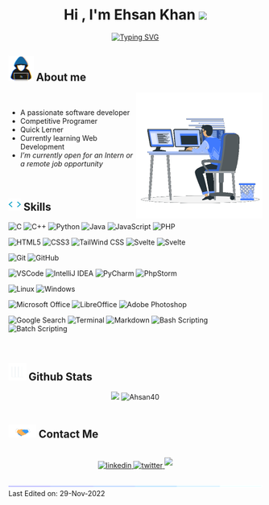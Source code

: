 <h1 align="center"><b>Hi , I'm Ehsan Khan </b><img src="https://media.giphy.com/media/hvRJCLFzcasrR4ia7z/giphy.gif" width="35"></h1>

<p align="center">
  <a href="https://git.io/typing-svg"><img src="https://readme-typing-svg.demolab.com?font=Fira+Code&pause=1000&width=435&lines=Assalamu+Alaikum+Warahmatullah...%E2%9D%A4" alt="Typing SVG" />
  </a>
</p>


## <picture><img src = "img/about_me.gif" width = 50px></picture>  **About me**

<picture> <img align="right" src="img/Right_Side.gif" width = 250px></picture>
<br>

- A passionate software developer
- Competitive Programer 
- Quick Lerner <!--[link](https://ehsan.pages.dev)-->
- Currently learning Web Development
- _I’m currently open for an Intern or a remote job opportunity_ <!--, this is [my resume](https://read.cv)-->

<br>

## <img src="img/code.gif" width ="25"><b> Skills</b>

<p align="center">

![C](https://img.shields.io/badge/-C%20-%232370ED.svg?style=flat&logo=c&logoColor=white)
![C++](https://img.shields.io/badge/C++%20-%2300599C.svg?style=flat&logo=c%2B%2B&logoColor=white)
![Python](https://img.shields.io/badge/Python%20-%2314354C.svg?style=flat&logo=python&logoColor=white)
![Java](https://img.shields.io/badge/Java%20-F22F46.svg?style=flat&logo=java&logoColor=white)
![JavaScript](https://img.shields.io/badge/JavaScript%20-%23F7DF1E.svg?style=flat&logo=javascript&logoColor=black)
![PHP](https://img.shields.io/badge/PHP%20-777BB4?style=flat&logo=PHP&logoColor=black)

![HTML5](https://img.shields.io/badge/HTML5%20-%23E34F26.svg?style=flat&logo=html5&logoColor=white)
![CSS3](https://img.shields.io/badge/CSS%20-%231572B6.svg?style=flat&logo=css3&logoColor=white)
![TailWind CSS](https://img.shields.io/badge/TailWind%20CSS%20-%2306B6D6.svg?style=flat&logo=tailwindcss&logoColor=white)
![Svelte](https://img.shields.io/badge/Svelte%20-%23FF3E00.svg?style=flat&logo=svelte&logoColor=white)
![Svelte](https://img.shields.io/badge/Django%20-%23092E20.svg?style=flat&logo=django&logoColor=white)

![Git](https://img.shields.io/badge/Git-%23F05033.svg?style=flat&logo=git&logoColor=white)
![GitHub](https://img.shields.io/badge/Github-%23121011.svg?style=flat&logo=github&logoColor=white)

![VSCode](https://img.shields.io/badge/VSCode-0078d7.svg?style=flat&logo=visual-studio-code&logoColor=white)
![IntelliJ IDEA](https://img.shields.io/badge/IntelliJ%20IDEA-1B6AC6?style=flat&logo=intellijidea&logoColor=black)
![PyCharm](https://img.shields.io/badge/PyCharm-FFFC00?style=flat&logo=pycharm&logoColor=black)
![PhpStorm](https://img.shields.io/badge/PhpStorm-A100FF?style=flat&logo=PhpStorm&logoColor=black)

![Linux](https://img.shields.io/badge/Linux-FCC624?style=flat&logo=linux&logoColor=black)
![Windows](https://img.shields.io/badge/Windows-0078D4?style=flat&logo=windows11&logoColor=black)

![Microsoft Office](https://img.shields.io/badge/Microsoft%20Office-D83B01?style=flat&logo=microsoftoffice&logoColor=black)
![LibreOffice](https://img.shields.io/badge/LibreOffice-18A303?style=flat&logo=libreoffice&logoColor=black)
![Adobe Photoshop](https://img.shields.io/badge/Photoshop-31A8FF?style=flat&logo=AdobePhotoshop&logoColor=black)

![Google Search](https://img.shields.io/badge/Google%20Search-%234285F4.svg?style=flat&logo=google&logoColor=white)
![Terminal](https://img.shields.io/badge/Terminal-%23241F31.svg?style=flat&logo=gnometerminal&logoColor=white)
![Markdown](https://img.shields.io/badge/Markdown-%23000000.svg?style=flat&logo=markdown&logoColor=white)
![Bash Scripting](https://img.shields.io/badge/Bash%20Scripting-%234EAA25.svg?style=flat&logo=gnubash&logoColor=white)
![Batch Scripting](https://img.shields.io/badge/Batch%20Scripting-%234D4D4D.svg?style=flat&logo=windowsterminal&logoColor=white)

</p>
<br>

## <img src="img/Stats.gif" width="35"><b> Github Stats </b>

<div align="center">
  <img src="https://github-readme-stats.vercel.app/api?username=ahsan40&include_all_commits=true&count_private=true&show_icons=true&line_height=20&title_color=0D9488&text_color=D3D3D3&theme=transparent" width="450"/>
  <img src="https://github-readme-stats.vercel.app/api/top-langs?username=ahsan40&langs_count=8&show_icons=true&locale=en&layout=compact&line_height=20&title_color=0D9488&icon_color=2234AE&text_color=D3D3D3&theme=transparent" width="375"  alt="Ahsan40"/>
</div>
<br>


## <img src="img/handshake.gif" width ="55"> <b> Contact Me</b>
<br>
<div align='center'>
<a href="https://linkedin.com/in/ehsan18t" target="_blank">
<img src="https://img.shields.io/badge/linkedin:  ehsan18t-%2300acee.svg?color=405DE6&style=for-the-badge&logo=linkedin&logoColor=white" alt=linkedin style="margin-bottom: 5px;"/>
</a>
<a href="https://twitter.com/ehsan18t" target="_blank">
<img src="https://img.shields.io/badge/twitter:  ehsan18t-%2300acee.svg?color=1DA1F2&style=for-the-badge&logo=twitter&logoColor=white" alt=twitter style="margin-bottom: 5px;"/>
</a>
<a href="mailto:ehsan18t@gmail.com" target="_blank">
<img src="https://img.shields.io/badge/gmail:  ehsan18t-%23EA4335.svg?style=for-the-badge&logo=gmail&logoColor=white" t=mail style="margin-bottom: 5px;" />
</a>
</div>
<br>

<img src="img/line.gif">
Last Edited on: 29-Nov-2022